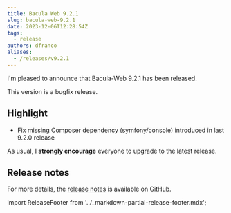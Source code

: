 ```yaml
---
title: Bacula Web 9.2.1
slug: bacula-web-9.2.1
date: 2023-12-06T12:28:54Z
tags:
  - release
authors: dfranco
aliases:
  - /releases/v9.2.1
---
```


I'm pleased to announce that Bacula-Web 9.2.1 has been released.

<!-- truncate -->

This version is a bugfix release.

## Highlight

- Fix missing Composer dependency (symfony/console) introduced in last 9.2.0 release

As usual, I **strongly encourage** everyone to upgrade to the latest release.

## Release notes

For more details, the [release notes](https://github.com/bacula-web/bacula-web/releases/tag/v9.2.1) is available on GitHub.

import ReleaseFooter from '../_markdown-partial-release-footer.mdx';

<ReleaseFooter />
